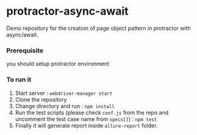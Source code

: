 # protractor-async-await

Demo repository for the creation of page object pattern in protractor with async/await.

### Prerequisite
you should setup protractor environment

### To run it

1. Start server : `webdriver-manager start`
2. Clone the repository
3. Change directory and run : `npm install`
4. Run the test scripts (please check `conf.js` from the repo and uncomment the test case name from `specs[]`) : `npm test`
5. Finally it will generate report inside `allure-report` folder.
